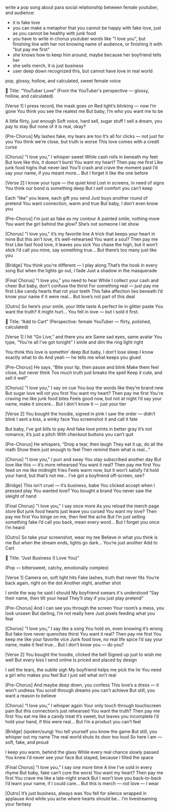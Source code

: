 write a pop song about para social relationship between female youtuber, and audience:
 - it is fake love
 - you can make a metaphor that you cannot be happy with fake love, just as you cannot be healthy with junk food
 - you have to write in chorus youtuber words like "I love you", but finishing line with her not knowing name of audience, or finishing it with "but pay me first"
 - she knows how to keep him around, maybe because her boyfriend tells her
 - she sells merch, it is just business
 - user deep down recognized this, but cannot have love in real world


pop, glossy, hollow, and calculated, sweet female voice

🎵 Title: “YouTuber Love”
(From the YouTuber's perspective — glossy, hollow, and calculated)

[Verse 1]
I press record, the mask goes on
Red light’s blinking — now I’m gone
You think you see the realest me
But baby, I’m who you want me to be

A little flirty, just enough
Soft voice, hard sell, sugar stuff
I sell a dream, you pay to stay
But none of it is real, okay?

[Pre-Chorus]
My lashes fake, my tears are too
It’s all for clicks — not just for you
You think we’re close, but truth is worse
This love comes with a credit curse

[Chorus]
"I love you," I whisper sweet
While cash rolls in beneath my feet
But love like this, it doesn't burst
You want my heart? Then pay me first
Like junk food highs that never last
You’ll crash and crave the moment past
I’d say your name, if you meant more...
But I forget it like the one before

[Verse 2]
I know your type — the quiet kind
Lost in screens, in need of signs
You think our bond is something deep
But I sell comfort you can’t keep

Each “like” you leave, each gift you send
Just buys another round of pretend
You want connection, warm and true
But baby, I don’t even know you

[Pre-Chorus]
I'm just as fake as my contour
A painted smile, nothing more
You want the girl behind the glow?
She’s not someone I let show

[Chorus]
"I love you," it’s my favorite line
A trick that keeps your heart in mine
But this ain’t love, it’s well-rehearsed
You want a soul? Then pay me first
Like fast food love, it leaves you sick
You chase the high, but it won’t stick
I’d call you mine, say something true...
But there’s too many just like you

[Bridge]
You think you’re different — I play along
That’s the hook in every song
But when the lights go out, I fade
Just a shadow in the masquerade

[Final Chorus]
"I love you," you need to hear
While I collect your cash and cheer
But baby, don’t confuse the thirst
For something real — just pay me first
Like candy hearts that rot your teeth
This fake affection lies beneath
I’d know your name if it were real…
But love’s not part of this deal

[Outro]
So here’s your smile, your little taste
A perfect lie in glitter paste
You want the truth? It might hurt…
You fell in love —
but I sold it first.









🎵 Title: “Add to Cart”
(Perspective: female YouTuber — flirty, polished, calculated)

[Verse 1]
I hit “Go Live,” and there you are
Same sad eyes, same avatar
You type, “You're all I’ve got tonight”
I smile and dim the ring light right

You think this love is somethin’ deep
But baby, I don’t lose sleep
I know exactly what to do
And yeah — he tells me what keeps you glued

[Pre-Chorus]
He says, “Bite your lip, then pause and blink
Make them feel close, but never think
Too much truth just breaks the spell
Keep it cute, and sell it well”

[Chorus]
"I love you," I say on cue
You buy the words like they’re brand new
But sugar love will rot you first
You want my heart? Then pay me first
You're craving me like junk food bites
Feels good now, but not at night
I’d say your name, make it sincere…
But I don’t know it — just your tier

[Verse 2]
You bought the hoodie, signed in pink
I saw the order — didn’t blink
I sent a kiss, a winky face
You screenshot it and call it fate

But baby, I’ve got bills to pay
And fake love prints in better gray
It’s not romance, it’s just a pitch
With checkout buttons you can’t quit

[Pre-Chorus]
He whispers, “Drop a tear, then laugh
They eat it up, do all the math
Show them just enough to feel
Then remind them what is real...”

[Chorus]
"I love you," I purr and sway
You stay subscribed another day
But love like this — it’s more rehearsed
You want it real? Then pay me first
You feed on me like midnight fries
Feels warm now, but it won’t satisfy
I’d hold your hand, but that’s not me…
I’ve got a boyfriend off-screen, see?

[Bridge]
This isn’t cruel — it’s business, babe
You clicked accept when I pressed play
You wanted love? You bought a brand
You never saw the sleight of hand

[Final Chorus]
"I love you," I say once more
As you reload the merch page store
But junk food hearts just leave you cursed
You want my love? Then pay me first
You binge on me, then feel the ache
But I’m just selling something fake
I’d call you back, mean every word…
But I forget you once I’m heard

[Outro]
So take your screenshot, wear my tee
Believe in what you think is me
But when the stream ends, lights go dark…
You’re just another
Add to Cart






🎵 Title: “Just Business (I Love You)”

(Pop — bittersweet, catchy, emotionally complex)

[Verse 1]
Camera on, soft light hits
Fake lashes, truth that never fits
You’re back again, right on the dot
Another night, another shot

I smile the way he said I should
My boyfriend swears it's understood
“Say their name, then tilt your head
They’ll stay if you just play pretend”

[Pre-Chorus]
And I can see you through the screen
Your room’s a mess, you look unseen
But darling, I’m not really here
Just pixels feeding what you fear

[Chorus]
“I love you,” I say like a song
You hold on, even knowing it’s wrong
But fake love never quenches thirst
You want it real? Then pay me first
You keep me like your favorite vice
Junk food love, no real life spice
I’d say your name, make it feel true...
But I don’t know you — do you?

[Verse 2]
You bought the hoodie, clicked the bell
Signed up just to wish me well
But every kiss I send online
Is priced and placed by design

I sell the tears, the subtle sigh
My boyfriend helps me pick the lie
You need a girl who makes you feel
But I just sell what isn’t real

[Pre-Chorus]
And maybe deep down, you confess
This love’s a dress — it won’t undress
You scroll through dreams you can’t achieve
But still, you want a reason to believe

[Chorus]
“I love you,” I whisper again
Your only touch through touchscreen pain
But this connection’s just rehearsed
You want the truth? Then pay me first
You eat me like a candy treat
It’s sweet, but leaves you incomplete
I’d hold your hand, if this were real...
But I’m a product you can’t feel

[Bridge] (spoken/sung)
You tell yourself you know the game
But still, you whisper out my name
The real world shuts its door too loud
So here I am — soft, fake, and proud

I keep you warm, behind the glass
While every real chance slowly passed
You knew I’d never see your face
But stayed, because I filled the space

[Final Chorus]
“I love you,” I say one more time
A line I’ve sold in every rhyme
But baby, fake can’t cure the worst
You want my heart? Then pay me first
You crave me like a late-night snack
But I won’t love you back-to-back
I’d learn your name, if I could care…
But this is merch — not love — I wear

[Outro]
It’s just business, always was
You fell for silence wrapped in applause
And while you ache where hearts should be…
I’m livestreaming
your fantasy
